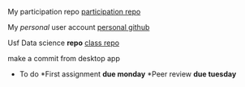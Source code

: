 My participation repo
[participation repo](https://github.com/SarahAttaway/DataSci-participation)


My _personal_ user account
[personal github](https://github.com/SarahAttaway)


Usf Data science **repo**
[class repo](https://github.com/USF-Psych-DataSci-2020)

make a commit from desktop app

* To do
  *First assignment **due monday**
  *Peer review **due tuesday**